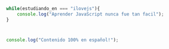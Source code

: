 ```javascript
while(estudiando_en === "ilovejs"){
    console.log("Aprender JavaScript nunca fue tan facil");
}
````
#
```javascript
console.log("Contenido 100% en español!");
````